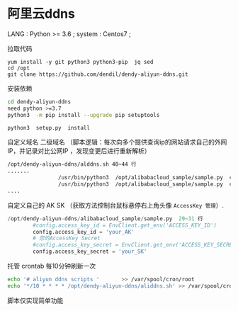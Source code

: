 # 阿里云ddns
LANG : Python >= 3.6 ;
system : Centos7     ;

拉取代码
```
yum install -y git python3 python3-pip  jq sed 
cd /opt
git clone https://github.com/dendil/dendy-aliyun-ddns.git
```
安装依赖
```bash
cd dendy-aliyun-ddns 
need python >=3.7
python3  -m pip install --upgrade pip setuptools

python3  setup.py  install
```

自定义域名 二级域名  （脚本逻辑：每次向多个提供查询ip的网站请求自己的外网IP，并记录对比公网IP ，发现变更后进行重新解析）
```bash
/opt/dendy-aliyun-ddns/alddns.sh 40~44 行
.......                                                                          一级域名↓    次级域名头    解析类型
                /usr/bin/python3  /opt/alibabacloud_sample/sample.py  cn-shenzhen  $ip  example.com     @            A
                /usr/bin/python3  /opt/alibabacloud_sample/sample.py  cn-shenzhen  $ip  example.com     www          A
....
```
自定义自己的 AK SK  （获取方法控制台鼠标悬停右上角头像 `AccessKey 管理`）.
```python
/opt/dendy-aliyun-ddns/alibabacloud_sample/sample.py  29~31 行
        #config.access_key_id = EnvClient.get_env('ACCESS_KEY_ID')
        config.access_key_id = 'your_AK'
        # 您的AccessKey Secret
        #config.access_key_secret = EnvClient.get_env('ACCESS_KEY_SECRET')
        config.access_key_secret = 'your_SK'
```

托管 crontab 每10分钟刷新一次 
```bash
echo '# aliyun ddns scripts '       >> /var/spool/cron/root
echo '*/10 * * * * /opt/dendy-aliyun-ddns/aliddns.sh' >> /var/spool/cron/root

```



脚本仅实现简单功能 